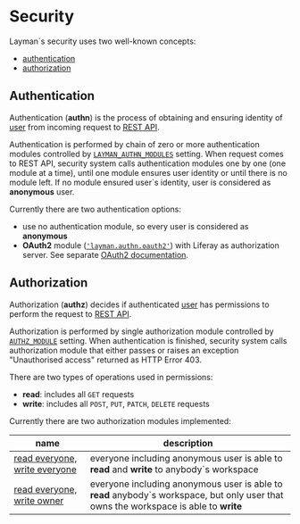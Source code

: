 # Security

Layman`s security uses two well-known concepts:
- [authentication](#authentication)
- [authorization](#authorization)


## Authentication

Authentication (**authn**) is the process of obtaining and ensuring identity of [user](models.md#user) from incoming request to [REST API](rest.md).

Authentication is performed by chain of zero or more authentication modules controlled by [`LAYMAN_AUTHN_MODULES`](../src/layman_settings.py) setting. When request comes to REST API, security system calls authentication modules one by one (one module at a time), until one module ensures user identity or until there is no module left. If no module ensured user`s identity, user is considered as **anonymous** user.

Currently there are two authentication options:
- use no authentication module, so every user is considered as **anonymous**
- **OAuth2** module ([`'layman.authn.oauth2'`](../src/layman/authn/oauth2)) with Liferay as authorization server. See separate [OAuth2 documentation](oauth2/index.md).

## Authorization

Authorization (**authz**) decides if authenticated [user](models.md#user) has permissions to perform the request to [REST API](rest.md).

Authorization is performed by single authorization module controlled by [`AUTHZ_MODULE`](../src/layman_settings.py) setting. When authentication is finished, security system calls authorization module that either passes or raises an exception "Unauthorised access" returned as HTTP Error 403.

There are two types of operations used in permissions:
- **read**: includes all `GET` requests
- **write**: includes all `POST`, `PUT`, `PATCH`, `DELETE` requests

Currently there are two authorization modules implemented:

| name | description |
| --- | --- |
| [read everyone, write everyone](../src/layman/authz/read_everyone_write_everyone.py) | everyone including anonymous user is able to **read** and **write** to anybody`s workspace |
| [read everyone, write owner](../src/layman/authz/read_everyone_write_owner.py) | everyone including anonymous user is able to **read** anybody`s workspace, but only user that owns the workspace is able to **write** |

